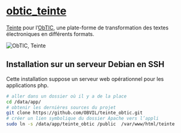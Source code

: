 # [obtic_teinte](https://github.com/OBVIL/obtic_teinte)

[Teinte](https://github.com/oeuvres/teinte_php) pour l’[ObTIC](https://obtic.sorbonne-universite.fr/), une plate-forme de transformation des textes électroniques en différents formats.

![ObTIC, Teinte](public/img/obtic_teinte.png)

## Installation sur un serveur Debian en SSH

Cette installation suppose un serveur web opérationnel pour les applications php.

```bash
# aller dans un dossier où il y a de la place
cd /data/app/
# obtenir les dernières sources du projet
git clone https://github.com/OBVIL/teinte_obtic.git
# créer un lien symbolique du dossier Apache vers l’appli
sudo ln -s /data/app/teinte_obtic /public  /var/www/html/teinte
```



